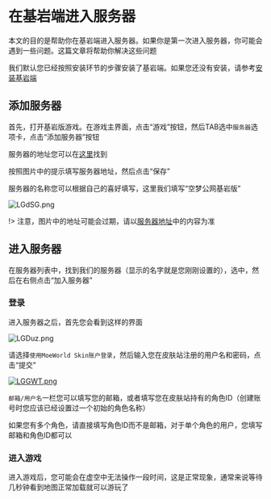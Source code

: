 # 在基岩端进入服务器
本文的目的是帮助你在基岩端进入服务器。如果你是第一次进入服务器，你可能会遇到一些问题。这篇文章将帮助你解决这些问题

我们默认您已经按照安装环节的步骤安装了基岩端。如果您还没有安装，请参考[安装基岩端](install/bedrock.md)

## 添加服务器
首先，打开基岩版游戏。在游戏主界面，点击“游戏”按钮，然后TAB选中`服务器`选项卡，点击“添加服务器”按钮

服务器的地址您可以在[这里](begin/host.md)找到

按照图片中的提示填写服务器地址，然后点击“保存”

服务器的名称您可以根据自己的喜好填写，这里我们填写“空梦公网基岩版”

![LGdSG.png](https://r2.img.cdn.loliloli.net/19d48d1c0382158a62dfb072681f2190/2024/05/12/LGdSG.png)

!> 注意，图片中的地址可能会过期，请以[服务器地址](begin/host.md)中的内容为准

## 进入服务器
在服务器列表中，找到我们的服务器（显示的名字就是您刚刚设置的），选中，然后在右侧点击“加入服务器”

### 登录
进入服务器之后，首先您会看到这样的界面

![LGDuz.png](https://r2.img.cdn.loliloli.net/19d48d1c0382158a62dfb072681f2190/2024/05/12/LGDuz.png)

请选择`使用MoeWorld Skin账户登录`，然后输入您在皮肤站注册的用户名和密码，点击“提交”

[![LGGWT.png](https://r2.img.cdn.loliloli.net/19d48d1c0382158a62dfb072681f2190/2024/05/12/LGGWT.png)](https://img.loliloli.moe/image/LGGWT)

`邮箱/用户名`一栏您可以填写您的邮箱，或者填写您在皮肤站持有的角色ID（创建账号时您应该已经设置过一个初始的角色名称）

如果您有多个角色，请直接填写角色ID而不是邮箱，对于单个角色的用户，您填写邮箱和角色ID都可以

### 进入游戏

进入游戏后，您可能会在虚空中无法操作一段时间，这是正常现象，通常来说等待几秒钟看到地图正常加载就可以游玩了